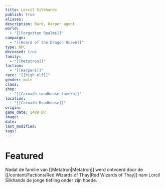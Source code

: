 ```yaml
---
title: Lorcil Silkhands
publish: true
aliases: 
description: Bard, Harper agent
world:
  - "[[Forgotten Realms]]"
campaign:
  - "[[Hoard of the Dragon Queen]]"
type: NPC
deceased: true
family:
  - "[[Metatron]]"
faction:
  - "[[Harpers]]"
race: "[[high elf]]"
gender: male
class: 
shop:
  - "[[Carnath roadhouse tavern]]"
location:
  - "[[Carnath Roadhouse]]"
origin: 
game_date: 1489 DR
image: 
date: 
last_modified: 
tags: 
---
```



# Featured



Nadat de familie van [[Metatron|Metatron]] werd ontvoerd door de [[/content/Factions/Red Wizards of Thay|Red Wizards of Thay]] nam Lorcil Silkhands de jonge tiefling onder zijn hoede. 